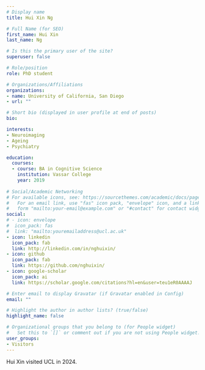 ```yaml
---
# Display name
title: Hui Xin Ng

# Full Name (for SEO)
first_name: Hui Xin
last_name: Ng

# Is this the primary user of the site?
superuser: false

# Role/position
role: PhD student

# Organizations/Affiliations
organizations:
- name: University of California, San Diego
- url: ""

# Short bio (displayed in user profile at end of posts)
bio: 

interests:
- Neuroimaging
- Ageing
- Psychiatry

education:
  courses:
  - course: BA in Cognitive Science
    institution: Vassar College
    year: 2019
  
# Social/Academic Networking
# For available icons, see: https://sourcethemes.com/academic/docs/page-builder/#icons
#   For an email link, use "fas" icon pack, "envelope" icon, and a link in the
#   form "mailto:your-email@example.com" or "#contact" for contact widget.
social:
# - icon: envelope
#  icon_pack: fas
#  link: "mailto:youremailaddress@ucl.ac.uk"
- icon: linkedin
  icon_pack: fab
  link: http://linkedin.com/in/nghuixin/
- icon: github
  icon_pack: fab
  link: https://github.com/nghuixin/
- icon: google-scholar
  icon_pack: ai
  link: https://scholar.google.com/citations?hl=en&user=teu1eR0AAAAJ

# Enter email to display Gravatar (if Gravatar enabled in Config)
email: ""

# Highlight the author in author lists? (true/false)
highlight_name: false

# Organizational groups that you belong to (for People widget)
#   Set this to `[]` or comment out if you are not using People widget.
user_groups:
- Visitors
---
```


Hui Xin visited UCL in 2024.

